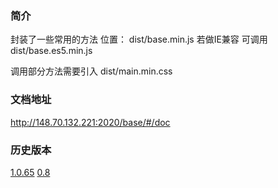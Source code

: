 ### 简介
封装了一些常用的方法
位置： dist/base.min.js
若做IE兼容 可调用 dist/base.es5.min.js

调用部分方法需要引入 dist/main.min.css

### 文档地址
http://148.70.132.221:2020/base/#/doc

### 历史版本

[1.0.65](http://148.70.132.221:2020/base/v1.0.65/)
[0.8](http://148.70.132.221:2020/base/v0.8/)

